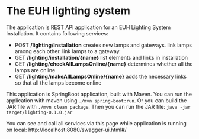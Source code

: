 # The EUH lighting system
The application is REST API application for an EUH Lighting System Installation.
It contains following services:

- POST **/lighting/installation**
    creates new lamps and gateways.
    link lamps among each other.
    link lamps to a gateway.
- GET **/lighting/installation/{name}**
    list elements and links in installation
- GET **/lighting/checkAllLampsOnline/{name}**
    determines whether all the lamps are online
- GET **/lighting/makeAllLampsOnline/{name}**
    adds the necessary links so that all the lamps become online

This application is SpringBoot application, built with Maven.
You can run the application with maven using `./mvn spring-boot:run`.
Or you can build the JAR file with `./mvn clean package`. Then you can run the JAR file: `java -jar target/lighting-0.1.0.jar`

You can see and call all services via this page while application is running on local: http://localhost:8080/swagger-ui.html#/